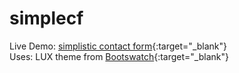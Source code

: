 # simplecf
Live Demo: [simplistic contact form](https://pela647.github.io/simplecf/){:target="_blank"}<br />
Uses: LUX theme from [Bootswatch](https://bootswatch.com/){:target="_blank"}
